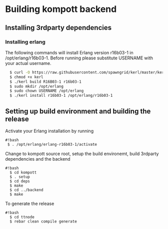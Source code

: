 # Building kompott backend

## Installing 3rdparty dependencies

### Installing erlang

The following commands will install Erlang version r16b03-1 in /opt/erlang/r16b03-1. Before running please substitute USERNAME with your actual username.


```bash
  $ curl -O https://raw.githubusercontent.com/spawngrid/kerl/master/kerl
  $ chmod +x kerl
  $ ./kerl build R16B03-1 r16b03-1
  $ sudo mkdir /opt/erlang
  $ sudo chown USERNAME /opt/erlang
  $ ./kerl install r16b03-1 /opt/erlang/r16b03-1
```

## Setting up build environment and building the release
Activate your Erlang installation by running

```
#!bash
 $ . /opt/erlang/erlang-r16b03-1/activate
```

Change to kompott source root, setup the build environemt, build 3rdparty dependencies and the backend
```
#!bash
  $ cd kompott
  $ . setup
  $ cd deps
  $ make
  $ cd ../backend
  $ make
```

To generate the release

```
#!bash
  $ cd ttnode
  $ rebar clean compile generate
```

